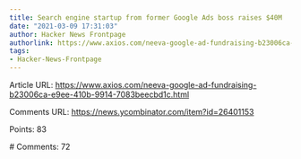 ```yaml
---
title: Search engine startup from former Google Ads boss raises $40M
date: "2021-03-09 17:31:03"
author: Hacker News Frontpage
authorlink: https://www.axios.com/neeva-google-ad-fundraising-b23006ca-e9ee-410b-9914-7083beecbd1c.html
tags:
- Hacker-News-Frontpage
---
```


<p>Article URL: <a href="https://www.axios.com/neeva-google-ad-fundraising-b23006ca-e9ee-410b-9914-7083beecbd1c.html">https://www.axios.com/neeva-google-ad-fundraising-b23006ca-e9ee-410b-9914-7083beecbd1c.html</a></p>
<p>Comments URL: <a href="https://news.ycombinator.com/item?id=26401153">https://news.ycombinator.com/item?id=26401153</a></p>
<p>Points: 83</p>
<p># Comments: 72</p>
